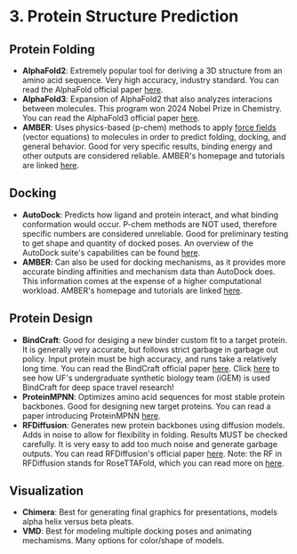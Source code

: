# 3. Protein Structure Prediction

## Protein Folding
  - **AlphaFold2**: Extremely popular tool for deriving a 3D structure from an amino acid sequence. Very high accuracy, industry standard. You can read the AlphaFold official paper [here](https://www.nature.com/articles/s41586-021-03819-2).
  - **AlphaFold3**: Expansion of AlphaFold2 that also analyzes interacions between molecules. This program won 2024 Nobel Prize in Chemistry. You can read the AlphaFold3 official paper [here](https://www.nature.com/articles/s41586-024-07487-w).
  - **AMBER**: Uses physics-based (p-chem) methods to apply [force fields](https://en.wikipedia.org/wiki/Force_field_(chemistry)) (vector equations) to molecules in order to predict folding, docking, and general behavior. Good for very specific results, binding energy and other outputs are considered reliable. AMBER's homepage and tutorials are linked [here](https://ambermd.org/index.php).

## Docking
  - **AutoDock**: Predicts how ligand and protein interact, and what binding conformation would occur. P-chem methods are NOT used, therefore specific numbers are considered unreliable. Good for preliminary testing to get shape and quantity of docked poses. An overview of the AutoDock suite's capabilities can be found [here](https://pmc.ncbi.nlm.nih.gov/articles/PMC4868550/).
  - **AMBER**: Can also be used for docking mechanisms, as it provides more accurate binding affinities and mechanism data than AutoDock does. This information comes at the expense of a higher computational workload. AMBER's homepage and tutorials are linked [here](https://ambermd.org/index.php).

## Protein Design
  - **BindCraft**: Good for desiging a new binder custom fit to a target protein. It is generally very accurate, but follows strict garbage in garbage out policy. Input protein must be high accuracy, and runs take a relatively long time. You can read the BindCraft official paper [here](https://www.nature.com/articles/s41586-025-09429-6). Click [here](https://github.com/alyssablood/Perez-Lab-Intro-Tutorials/blob/main/8.%20Community%20Challenges%3A%20unbiased%20assessment%20of%20methods.md#igem-projects-on-campus) to see how UF's undergraduate synthetic biology team (iGEM) is used BindCraft for deep space travel research!
  - **ProteinMPNN**: Optimizes amino acid sequences for most stable protein backbones. Good for designing new target proteins. You can read a paper introducing ProteinMPNN [here](https://www.science.org/doi/10.1126/science.add2187).
  - **RFDiffusion**: Generates new protein backbones using diffusion models. Adds in noise to allow for flexibility in folding. Results MUST be checked carefully. It is very easy to add too much noise and generate garbage outputs. You can read RFDiffusion's official paper [here](https://www.nature.com/articles/s41586-023-06415-8).
    Note: the RF in RFDiffusion stands for RoseTTAFold, which you can read more on [here](https://www.science.org/doi/10.1126/science.abj8754).



## Visualization
  - **Chimera**: Best for generating final graphics for presentations, models alpha helix versus beta pleats.
  - **VMD**: Best for modeling multiple docking poses and animating mechamisms. Many options for color/shape of models.
